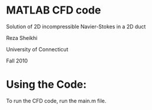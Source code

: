 # MATLAB CFD code
Solution of 2D incompressible Navier-Stokes in a 2D duct

Reza Sheikhi

University of Connecticut

Fall 2010

# Using the Code:
To run the CFD code, run the main.m file.
